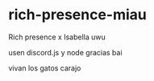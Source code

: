 # rich-presence-miau

Rich presence x Isabella uwu

usen discord.js y node gracias bai

vivan los gatos carajo
